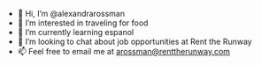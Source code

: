 - 👋 Hi, I’m @alexandrarossman
- 👀 I’m interested in traveling for food
- 🌱 I’m currently learning espanol
- 💞️ I’m looking to chat about job opportunities at Rent the Runway
- 📫 Feel free to email me at arossman@renttherunway.com

<!---
alexandrarossman/alexandrarossman is a ✨ special ✨ repository because its `README.md` (this file) appears on your GitHub profile.
You can click the Preview link to take a look at your changes.
--->
